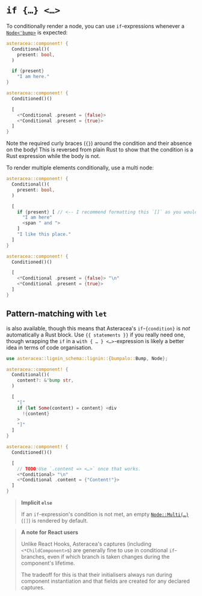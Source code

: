 # `if {…} <…>`

To conditionally render a node, you can use `if`-expressions whenever a [`Node<'bump>`]() is expected:

```rust asteracea=Conditioned
asteracea::component! {
  Conditional()(
    present: bool,
  )

  if {present}
    "I am here."
}

asteracea::component! {
  Conditioned()()

  [
    <*Conditional .present = {false}>
    <*Conditional .present = {true}>
  ]
}
```

Note the required curly braces (`{}`) around the condition and their absence on the body! This is reversed from plain Rust to show that the condition is a Rust expression while the body is not.

To render multiple elements conditionally, use a multi node:

```rust asteracea=Conditioned
asteracea::component! {
  Conditional()(
    present: bool,
  )

  [
    if {present} [ // <-- I recommend formatting this `[]` as you would format `{}` in Rust.
      "I am here"
      <span " and ">
    ]
    "I like this place."
  ]
}

asteracea::component! {
  Conditioned()()

  [
    <*Conditional .present = {false}> "\n"
    <*Conditional .present = {true}>
  ]
}
```

## Pattern-matching with `let`

is also available, though this means that Asteracea's `if`-`{condition}` is *not* automatically a Rust block. Use `{{ statements }}` if you really need one, though wrapping the `if` in a `with { … } <…>`-expression is likely a better idea in terms of code organisation.

```rust asteracea=Conditioned
use asteracea::lignin_schema::lignin::{bumpalo::Bump, Node};

asteracea::component! {
  Conditional()(
    content?: &'bump str,
  )

  [
    "["
    if {let Some(content) = content} <div
      !{content}
    >
    "]"
  ]
}

asteracea::component! {
  Conditioned()()

  [
    // TODO:Use `.content => <…>` once that works.
    <*Conditional> "\n"
    <*Conditional .content = {"Content!"}>
  ]
}
```

> **Implicit `else`**
>
> If an `if`-expression's condition is not met, an empty [`Node::Multi(…)`]() (`[]`) is rendered by default.

<!-- intentionally split -->

> **A note for React users**
>
> Unlike React Hooks, Asteracea's captures (including `<*ChildComponent>`s) are generally fine to use in conditional `if`-branches, even if which branch is taken changes during the component's lifetime.
>
> The tradeoff for this is that their initialisers always run during component instantiation and that fields are created for any declared captures.
